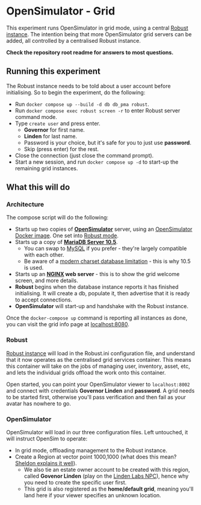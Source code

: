 # OpenSimulator - Grid

This experiment runs OpenSimulator in grid mode, using a central [Robust instance](http://opensimulator.org/wiki/ROBUST). The intention being that more OpenSimulator grid servers can be added, all controlled by a centralised Robust instance.

**Check the repository root readme for answers to most questions.**

## Running this experiment

The Robust instance needs to be told about a user account before initialising. So to begin the experiment, do the following:

* Run `docker compose up --build -d db db_pma robust`.
* Run `docker compose exec robust screen -r` to enter Robust server command mode.
* Type `create user` and press enter.
  * **Governor** for first name.
  * **Linden** for last name.
  * Password is your choice, but it's safe for you to just use **password**.
  * Skip (press enter) for the rest.
* Close the connection (just close the command prompt).
* Start a new session, and run `docker compose up -d` to start-up the remaining grid instances.

## What this will do

### Architecture

The compose script will do the following:

* Starts up two copies of **[OpenSimulator](http://opensimulator.org/wiki/Main_Page)** server, using an [OpenSimulator Docker image](https://hub.docker.com/r/soupbowl/opensimulator). One set into [Robust mode](http://opensimulator.org/wiki/ROBUST).
* Starts up a copy of **[MariaDB Server 10.5](https://mariadb.org/)**.
  * You can swap to [MySQL](https://hub.docker.com/_/mysql/) if you prefer - they're largely compatible with each other.
  * Be aware of a [modern charset database limitation](http://opensimulator.org/mantis/view.php?id=8919) - this is why 10.5 is used.
* Starts up an **[NGINX](https://nginx.org/en/) web server** - this is to show the grid welcome screen, and more details.
* **Robust** begins when the database instance reports it has finished initialising. It will create a db, populate it, then advertise that it is ready to accept connections.
* **OpenSimulator** will start-up and handshake with the Robust instance.

Once the `docker-compose up` command is reporting all instances as done, you can visit the grid info page at [localhost:8080](http://localhost:8080). 

### Robust

[Robust instance](http://opensimulator.org/wiki/ROBUST) will load in the Robust.ini configuration file, and understand that it now operates as the centralised grid services container. This means this container will take on the jobs of managing user, inventory, asset, etc, and lets the individual grids offload the work onto this container. 

Open started, you can point your OpenSimulator viewer to `localhost:8002` and connect with credentials **Governor Linden** and **password**. A grid needs to be started first, otherwise you'll pass verification and then fail as your avatar has nowhere to go.

### OpenSimulator

OpenSimulator will load in our three configuration files. Left untouched, it will instruct OpenSim to operate:

* In grid mode, offloading management to the Robust instance.
* Create a Region at vector point 1000,1000 (what does this mean? [Sheldon explains it well](https://youtu.be/Xk_sAi9mgxg?t=24)).
  * We also tie an estate owner account to be created with this region, called **Govenor Linden** (play on the [Linden Labs NPC](https://secondlife.fandom.com/wiki/Governor_Linden)), hence why you need to create the specific user first.
  * This grid is also registered as the **home/default grid**, meaning you'll land here if your viewer specifies an unknown location.

